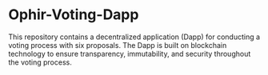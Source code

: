 # Ophir-Voting-Dapp
This repository contains a decentralized application (Dapp) for conducting a voting process with six proposals. The Dapp is built on blockchain technology to ensure transparency, immutability, and security throughout the voting process.
